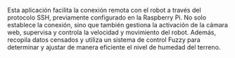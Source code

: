 Esta aplicación facilita la conexión remota con el robot a través del protocolo SSH, previamente configurado en la Raspberry Pi. No solo establece la conexión, sino que también gestiona la activación de la cámara web, supervisa y controla la velocidad y movimiento del robot. Además, recopila datos censados y utiliza un sistema de control Fuzzy para determinar y ajustar de manera eficiente el nivel de humedad del terreno.
